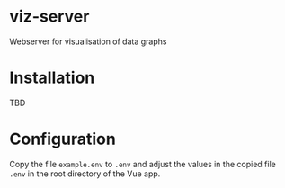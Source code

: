 # viz-server
Webserver for visualisation of data graphs

# Installation

TBD

# Configuration
Copy the file `example.env` to `.env` and adjust the values in the copied file
`.env` in the root directory of the Vue app.
